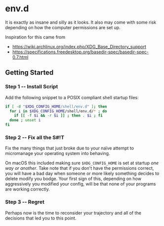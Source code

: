 env.d
================================================================================

It is exactly as insane and silly as it looks. It also may come with some risk depending on how the computer permissions are set up.

Inspiration for this came from
  - https://wiki.archlinux.org/index.php/XDG_Base_Directory_support
  - https://specifications.freedesktop.org/basedir-spec/basedir-spec-0.7.html

## Getting Started

### Step 1 -- Install Script

Add the following snippet to a POSIX compliant shell startup files:
```sh
if [ -d "$XDG_CONFIG_HOME/shell/env.d" ]; then
  for i in $XDG_CONFIG_HOME/shell/env.d/* ; do
    if [[ -f $i && -r $i ]] ; then . $i ; fi
  done ; unset i
fi
```

### Step 2 -- Fix all the S#!T

Fix the many things that just broke due to your naïve attempt to micromanage your operating system into behaving.

On macOS this included making sure `$XDG_CONFIG_HOME` is set at startup *one way or another*. Take note that if you don't have the permissions correct, you will have a bad day when someone or more likely something decides to delete modify you bodge. Your first sign of this, depending on how aggressively you modified your config, will be that none of your programs are working correctly.

### Step 3 -- Regret

Perhaps now is the time to reconsider your trajectory and all of the decisions that led you to this point.
